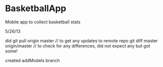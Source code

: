 BasketballApp
=============

Mobile app to collect basketball stats

5/26/13

did 
git pull origin master // to get any updates to remote repo
git diff master origin/master // to check for any differences, did not expect any but got some!

created addModels branch